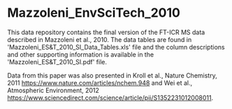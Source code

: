 # Mazzoleni_EnvSciTech_2010

This data repository contains the final version of the FT-ICR MS data described in Mazzoleni et al., 2010. The data tables are found in 'Mazzoleni_ES&T_2010_SI_Data_Tables.xls' file and the column descriptions and other supporting information is available in the 'Mazzoleni_ES&T_2010_SI.pdf' file. 

Data from this paper was also presented in Kroll et al., Nature Chemistry, 2011 https://www.nature.com/articles/nchem.948 and Wei et al., Atmospheric Environment, 2012 https://www.sciencedirect.com/science/article/pii/S1352231012008011. 
